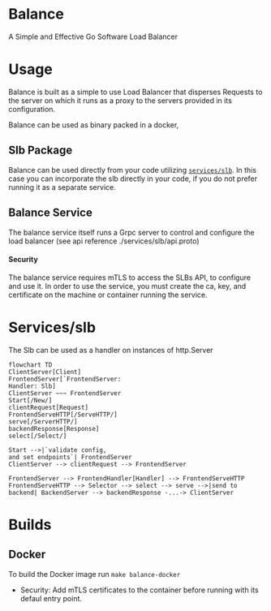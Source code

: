 # Balance
A Simple and Effective Go Software Load Balancer

# Usage
Balance is built as a simple to use Load Balancer that disperses Requests to the server on which it runs as a proxy to the servers provided in its configuration.

Balance can be used as binary packed in a docker,

## Slb Package
Balance can be used directly from your code utilizing [`services/slb`](#Services/slb).
In this case you can incorporate the slb directly in your code, if you do not prefer running it as a separate service.

## Balance Service
The balance service itself runs a Grpc server to control and configure the load balancer (see api reference ./services/slb/api.proto)

#### Security
The balance service requires mTLS to access the SLBs API, to configure and use it.
In order to use the service, you must create the ca, key, and certificate on the machine or container running the service.

# Services/slb
The Slb can be used as a handler on instances of http.Server

```mermaid
flowchart TD
ClientServer[Client]
FrontendServer[`FrontendServer: 
Handler: Slb]
ClientServer ~~~ FrontendServer
Start[/New/]
clientRequest[Request]
FrontendServeHTTP[/ServeHTTP/]
serve[/ServerHTTP/]
backendResponse[Response]
select[/Select/]

Start -->|`validate config, 
and set endpoints`| FrontendServer
ClientServer --> clientRequest --> FrontendServer

FrontendServer --> FrontendHandler[Handler] --> FrontendServeHTTP
FrontendServeHTTP --> Selector --> select --> serve -->|send to backend| BackendServer --> backendResponse -...-> ClientServer
```

# Builds 
## Docker
To build the Docker image run
```make balance-docker```
- Security: Add mTLS certificates to the container before running with its defaul entry point.